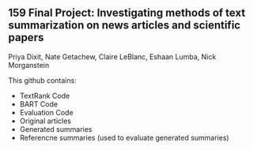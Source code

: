 ## 159 Final Project: Investigating methods of text summarization on news articles and scientific papers

Priya Dixit, Nate Getachew, Claire LeBlanc, Eshaan Lumba, Nick Morganstein

This github contains:
- TextRank Code
- BART Code
- Evaluation Code
- Original articles
- Generated summaries
- Referencne summaries (used to evaluate generated summaries)
